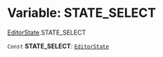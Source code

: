 # Variable: STATE\_SELECT

[EditorState](/auto-docs/editor/modules/EditorState.md).STATE\_SELECT

`Const` **STATE\_SELECT**: [`EditorState`](/auto-docs/editor/interfaces/EditorState-1.md)
